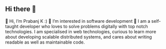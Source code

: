 


## Hi there 👋

👋 Hi, I’m Prabanj K :)
👀 I’m interested in software development 
🌱 I am a self-taught developer who loves to solve problems digitally with top notch technologies. I am specialised in web technologies, curious to learn more about developing scalable distributed systems, and cares about writing readable as well as maintainable code.
